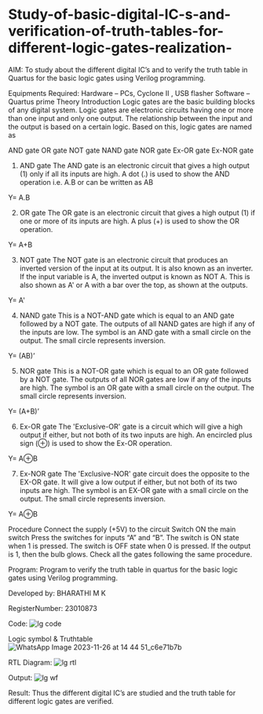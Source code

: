 # Study-of-basic-digital-IC-s-and-verification-of-truth-tables-for-different-logic-gates-realization-
 AIM:
To study about the different digital IC’s and to verify the truth table in Quartus for the basic logic gates using Verilog programming.

Equipments Required:
Hardware – PCs, Cyclone II , USB flasher
Software – Quartus prime
Theory
Introduction
Logic gates are the basic building blocks of any digital system. Logic gates are electronic circuits having one or more than one input and only one output. The relationship between the input and the output is based on a certain logic. Based on this, logic gates are named as

AND gate
OR gate
NOT gate
NAND gate
NOR gate
Ex-OR gate
Ex-NOR gate
1) AND gate
The AND gate is an electronic circuit that gives a high output (1) only if all its inputs are high. A dot (.) is used to show the AND operation i.e. A.B or can be written as AB

Y= A.B

2) OR gate
The OR gate is an electronic circuit that gives a high output (1) if one or more of its inputs are high. A plus (+) is used to show the OR operation.

Y= A+B

3) NOT gate
The NOT gate is an electronic circuit that produces an inverted version of the input at its output. It is also known as an inverter. If the input variable is A, the inverted output is known as NOT A. This is also shown as A' or A with a bar over the top, as shown at the outputs.

Y= A'

4) NAND gate
This is a NOT-AND gate which is equal to an AND gate followed by a NOT gate. The outputs of all NAND gates are high if any of the inputs are low. The symbol is an AND gate with a small circle on the output. The small circle represents inversion.

Y= (AB)’

5) NOR gate
This is a NOT-OR gate which is equal to an OR gate followed by a NOT gate. The outputs of all NOR gates are low if any of the inputs are high. The symbol is an OR gate with a small circle on the output. The small circle represents inversion.

Y= (A+B)’

6) Ex-OR gate
The 'Exclusive-OR' gate is a circuit which will give a high output if either, but not both of its two inputs are high. An encircled plus sign (⊕) is used to show the Ex-OR operation.

Y= A⊕B

7) Ex-NOR gate
The 'Exclusive-NOR' gate circuit does the opposite to the EX-OR gate. It will give a low output if either, but not both of its two inputs are high. The symbol is an EX-OR gate with a small circle on the output. The small circle represents inversion.

Y= A⊕B

Procedure
Connect the supply (+5V) to the circuit
Switch ON the main switch
Press the switches for inputs “A” and “B”. The switch is ON state when 1 is pressed. The switch is OFF state when 0 is pressed.
If the output is 1, then the bulb glows.
Check all the gates following the same procedure.

Program:
Program to verify the truth table in quartus for the basic logic gates using Verilog programming.

Developed by: BHARATHI M K

RegisterNumber: 23010873 

Code:
![lg code](https://github.com/BHARATHI20MK/Study-of-basic-digital-IC-s-and-verification-of-truth-tables-for-different-logic-gates-realization-/assets/147474125/143220fb-d913-411d-abe9-f8d57080fc62)


Logic symbol & Truthtable
![WhatsApp Image 2023-11-26 at 14 44 51_c6e71b7b](https://github.com/BHARATHI20MK/Study-of-basic-digital-IC-s-and-verification-of-truth-tables-for-different-logic-gates-realization-/assets/147474125/256fd185-9630-49dc-b6ac-5b287bfcb5b4)

RTL Diagram:
![lg rtl](https://github.com/BHARATHI20MK/Study-of-basic-digital-IC-s-and-verification-of-truth-tables-for-different-logic-gates-realization-/assets/147474125/5ace699e-c575-45b0-a076-7f9caa9bc44f)


Output:
![lg wf](https://github.com/BHARATHI20MK/Study-of-basic-digital-IC-s-and-verification-of-truth-tables-for-different-logic-gates-realization-/assets/147474125/d90cf380-dbfe-4557-8d16-0bb45824e62a)


Result:
Thus the different digital IC’s are studied and the truth table for different logic gates are verified.
